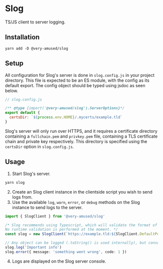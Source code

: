# Slog
TS/JS client to server logging.

## Installation
```
yarn add -D @very-amused/slog
```

## Setup
All configuration for Slog's server is done in `slog.config.js` in your project directory. This file is expected to be an ES module, with the config as its default export. The config object should be typed using jsdoc as seen below.
```js
// slog.config.js

/** @type {import('@very-amused/slog').ServerOptions}*/
export default {
  certsDir: `${process.env.HOME}/.mycerts/example.tld`
}
```

Slog's server will only run over HTTPS, and it requires a certificate directory containing a `fullchain.pem` and `privkey.pem` file, containing a TLS certificate chain and private key respectively. This directory is specified using the `certsDir` option in `slog.config.js`.

## Usage
1. Start Slog's server.
```sh
yarn slog
```
2. Create an Slog client instance in the clientside script you wish to send logs from.
3. Use the available `log`, `warn`, `error`, or `debug` methods on the Slog instance to send logs to the server.
```ts
import { SlogClient } from '@very-amused/slog'

/* Slog recommends using Typescript, which will validate the format of client URLs at compile time.
No runtime validation is performed at the moment. */
const slog = new SlogClient(`https://example.tld:${SlogClient.DefaultPort}`)

// Any object can be logged (.toString() is used internally), but console CSS is not supported
slog.log('Important info')
slog.error({ message: 'something went wrong', code: 1 })
```
4. Logs are displayed on the Slog server console.
